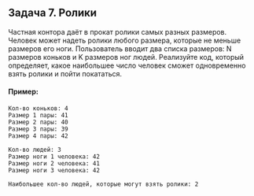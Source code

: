 ## Задача 7. Ролики
Частная контора даёт в прокат ролики самых разных размеров. Человек может надеть ролики любого размера, которые не меньше размеров его ноги. 
Пользователь вводит два списка размеров: N размеров коньков и K размеров ног людей. Реализуйте код, который определяет, 
какое наибольшее число человек сможет одновременно взять ролики и пойти покататься. 

#### Пример:
```
Кол-во коньков: 4
Размер 1 пары: 41
Размер 2 пары: 40
Размер 3 пары: 39
Размер 4 пары: 42

Кол-во людей: 3
Размер ноги 1 человека: 42
Размер ноги 2 человека: 41
Размер ноги 3 человека: 42

Наибольшее кол-во людей, которые могут взять ролики: 2
```
